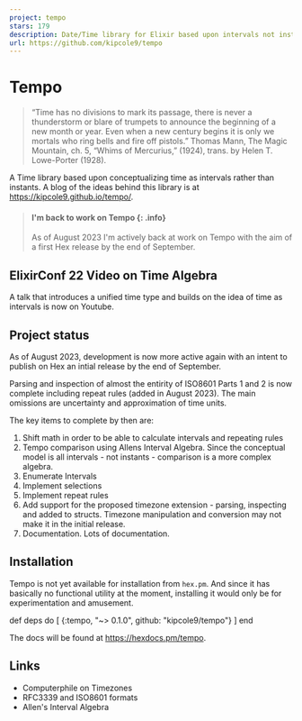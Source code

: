 ```yaml
---
project: tempo
stars: 179
description: Date/Time library for Elixir based upon intervals not instants
url: https://github.com/kipcole9/tempo
---
```


Tempo
=====

> “Time has no divisions to mark its passage, there is never a thunderstorm or blare of trumpets to announce the beginning of a new month or year. Even when a new century begins it is only we mortals who ring bells and fire off pistols.” Thomas Mann, The Magic Mountain, ch. 5, “Whims of Mercurius,” (1924), trans. by Helen T. Lowe-Porter (1928).

A Time library based upon conceptualizing time as intervals rather than instants. A blog of the ideas behind this library is at https://kipcole9.github.io/tempo/.

> #### I'm back to work on Tempo {: .info}
> 
> As of August 2023 I'm actively back at work on Tempo with the aim of a first Hex release by the end of September.

ElixirConf 22 Video on Time Algebra
-----------------------------------

A talk that introduces a unified time type and builds on the idea of time as intervals is now on Youtube.

Project status
--------------

As of August 2023, development is now more active again with an intent to publish on Hex an intial release by the end of September.

Parsing and inspection of almost the entirity of ISO8601 Parts 1 and 2 is now complete including repeat rules (added in August 2023). The main omissions are uncertainty and approximation of time units.

The key items to complete by then are:

1.  Shift math in order to be able to calculate intervals and repeating rules
2.  Tempo comparison using Allens Interval Algebra. Since the conceptual model is all intervals - not instants - comparison is a more complex algebra.
3.  Enumerate Intervals
4.  Implement selections
5.  Implement repeat rules
6.  Add support for the proposed timezone extension - parsing, inspecting and added to structs. Timezone manipulation and conversion may not make it in the initial release.
7.  Documentation. Lots of documentation.

Installation
------------

Tempo is not yet available for installation from `hex.pm`. And since it has basically no functional utility at the moment, installing it would only be for experimentation and amusement.

def deps do
  \[
    {:tempo, "~> 0.1.0", github: "kipcole9/tempo"}
  \]
end

The docs will be found at https://hexdocs.pm/tempo.

Links
-----

-   Computerphile on Timezones
-   RFC3339 and ISO8601 formats
-   Allen's Interval Algebra
